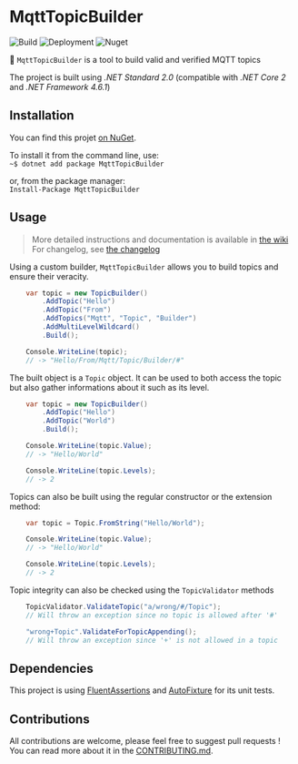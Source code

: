 # MqttTopicBuilder  

![Build](https://github.com/pBouillon/MqttTopicBuilder/workflows/.NET%20Core/badge.svg) ![Deployment](https://github.com/pBouillon/MqttTopicBuilder/workflows/NuGet%20package/badge.svg) ![Nuget](https://img.shields.io/nuget/dt/MqttTopicBuilder?color=%2332ca55&label=Downloads%20on%20NuGet&logo=nuget)

📮 `MqttTopicBuilder` is a tool to build valid and verified MQTT topics

The project is built using *.NET Standard 2.0* (compatible with *.NET Core 2* and *.NET Framework 4.6.1*)

## Installation

You can find this projet [on NuGet](https://www.nuget.org/packages/MqttTopicBuilder/).

To install it from the command line, use:  
`~$ dotnet add package MqttTopicBuilder`

or, from the package manager:  
`Install-Package MqttTopicBuilder`

## Usage

> More detailed instructions and documentation is available in [the wiki](https://github.com/pBouillon/MqttTopicBuilder/wiki)  
> For changelog, see [the changelog](./CHANGELOG.md)

Using a custom builder, `MqttTopicBuilder` allows you to build topics and ensure
their veracity.

```csharp
    var topic = new TopicBuilder()
        .AddTopic("Hello")
        .AddTopic("From")
        .AddTopics("Mqtt", "Topic", "Builder")
        .AddMultiLevelWildcard()
        .Build();

    Console.WriteLine(topic);
    // -> "Hello/From/Mqtt/Topic/Builder/#"
```

The built object is a `Topic` object. It can be used to both access the topic
but also gather informations about it such as its level.

```csharp
    var topic = new TopicBuilder()
        .AddTopic("Hello")
        .AddTopic("World")
        .Build();

    Console.WriteLine(topic.Value);
    // -> "Hello/World"

    Console.WriteLine(topic.Levels);
    // -> 2
```

Topics can also be built using the regular constructor or the extension method:

```csharp
    var topic = Topic.FromString("Hello/World");

    Console.WriteLine(topic.Value);
    // -> "Hello/World"

    Console.WriteLine(topic.Levels);
    // -> 2
```

Topic integrity can also be checked using the `TopicValidator` methods

```csharp
    TopicValidator.ValidateTopic("a/wrong/#/Topic");
    // Will throw an exception since no topic is allowed after '#'

    "wrong+Topic".ValidateForTopicAppending();
    // Will throw an exception since '+' is not allowed in a topic
```

## Dependencies

This project is using [FluentAssertions](https://fluentassertions.com/) and [AutoFixture](https://github.com/AutoFixture/AutoFixture) for its unit tests.

## Contributions

All contributions are welcome, please feel free to suggest pull requests ! You can read more about it in the [CONTRIBUTING.md](https://github.com/pBouillon/MqttTopicBuilder/blob/master/CONTRIBUTING.md).
